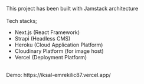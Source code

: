 This project has been built with Jamstack architecture
<br>
<br>
Tech stacks;
* Next.js (React Framework) 
* Strapi (Headless CMS)
* Heroku (Cloud Application Platform)
* Cloudinary Platform (for image host)
* Vercel (Deployment Platform)
<br>
Demo: https://iksal-emrekilic87.vercel.app/
